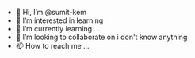 - 👋 Hi, I’m @sumit-kem
- 👀 I’m interested in learning
- 🌱 I’m currently learning ...
- 💞️ I’m looking to collaborate on i don't know anything
- 📫 How to reach me ...

<!---
sumit-kem/sumit-kem is a ✨ special ✨ repository because its `README.md` (this file) appears on your GitHub profile.
You can click the Preview link to take a look at your changes.
--->
